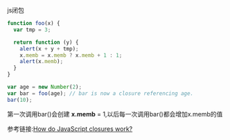 js闭包
 
  ```javascript
  function foo(x) {
    var tmp = 3;

    return function (y) {
      alert(x + y + tmp);
      x.memb = x.memb ? x.memb + 1 : 1;
      alert(x.memb);
    }
  }

  var age = new Number(2);
  var bar = foo(age); // bar is now a closure referencing age.
  bar(10);
  
  ```
  
  第一次调用bar()会创建 **x.memb** = 1,以后每一次调用bar()都会增加x.memb的值

参考链接:[How do JavaScript closures work?](http://stackoverflow.com/questions/111102/how-do-javascript-closures-work)
